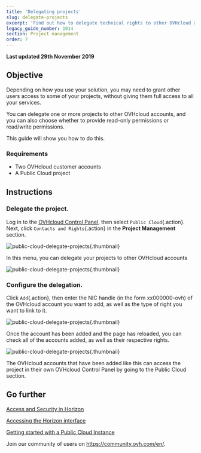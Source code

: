 ```yaml
---
title: 'Delegating projects'
slug: delegate-projects
excerpt: 'Find out how to delegate technical rights to other OVHcloud accounts for a Public Cloud project'
legacy_guide_number: 1914
section: Project management
order: 7
---
```


**Last updated 29th November 2019**
 
## Objective

Depending on how you use your solution, you may need to grant other users access to some of your projects, without giving them full access to all your services. 

You can delegate one or more projects to other OVHcloud accounts, and you can also choose whether to provide read-only permissions or read/write permissions.

This guide will show you how to do this.


### Requirements

- Two OVHcloud customer accounts
- A Public Cloud project


## Instructions 

### Delegate the project.

Log in to the [OVHcloud Control Panel](https://ca.ovh.com/auth/?action=gotomanager&from=https://www.ovh.com/ca/en/&ovhSubsidiary=ca), then select `Public Cloud`{.action}. Next, click `Contacts and Rights`{.action} in the **Project Management** section.


![public-cloud-delegate-projects](images/pcidelegateprojects1.png){.thumbnail}

In this menu, you can delegate your projects to other OVHcloud accounts

![public-cloud-delegate-projects](images/pcidelegateprojects2.png){.thumbnail}

### Configure the delegation.

Click `Add`{.action}, then enter the NIC handle (in the form xx000000-ovh) of the OVHcloud account you want to add, as well as the type of right you want to link to it.

![public-cloud-delegate-projects](images/pcidelegateprojects3.png){.thumbnail}

Once the account has been added and the page has reloaded, you can check all of the accounts added, as well as their respective rights.

![public-cloud-delegate-projects](images/pcidelegateprojects4.png){.thumbnail}

The OVHcloud accounts that have been added like this can access the project in their own OVHcloud Control Panel by going to the Public Cloud section.

## Go further

[Access and Security in Horizon](../access_and_security_in_horizon/)

[Accessing the Horizon interface](../configure_user_access_to_horizon/)

[Getting started with a Public Cloud Instance](../get-started-with-a-public-cloud-instance/)

Join our community of users on <https://community.ovh.com/en/>.
